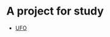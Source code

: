 # A project for study

* [UFO](https://github.com/triple-dog-team/unity-study/tree/master/lee/UFO2DTutorial)